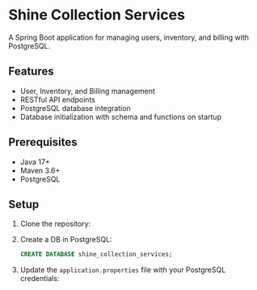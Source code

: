 # Shine Collection Services

A Spring Boot application for managing users, inventory, and billing with PostgreSQL.

## Features

- User, Inventory, and Billing management
- RESTful API endpoints
- PostgreSQL database integration
- Database initialization with schema and functions on startup

## Prerequisites

- Java 17+
- Maven 3.6+
- PostgreSQL

## Setup

1. Clone the repository:
2. Create a DB in PostgreSQL:
   ```sql
   CREATE DATABASE shine_collection_services;
   ```
   
3. Update the `application.properties` file with your PostgreSQL credentials:
   ```properties
   